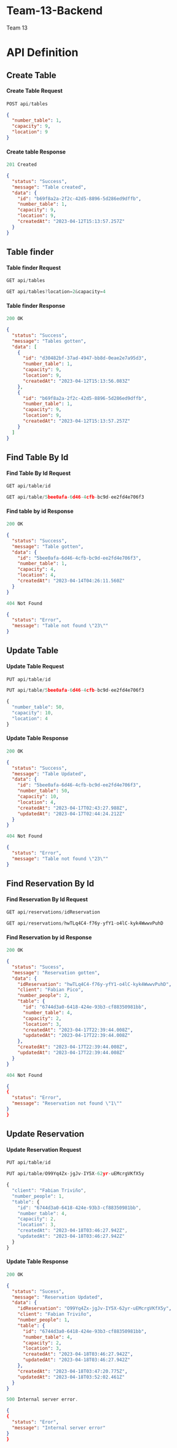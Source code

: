 # Team-13-Backend

Team 13

# API Definition

## Create Table

#### Create Table Request

```js
POST api/tables
```

```json
{
  "number_table": 1,
  "capacity": 9,
  "location": 9
}
```

#### Create table Response

```js
201 Created
```

```json
{
  "status": "Success",
  "message": "Table created",
  "data": {
    "id": "b69f8a2a-2f2c-42d5-8896-5d286ed9dffb",
    "number_table": 1,
    "capacity": 9,
    "location": 9,
    "createdAt": "2023-04-12T15:13:57.257Z"
  }
}
```

## Table finder

#### Table finder Request

```js
GET api/tables
```

```js
GET api/tables?location=2&capacity=4
```

#### Table finder Response

```js
200 OK
```

```json
{
  "status": "Success",
  "message": "Tables gotten",
  "data": [
    {
      "id": "d30482bf-37ad-4947-bb8d-0eae2e7a95d3",
      "number_table": 1,
      "capacity": 9,
      "location": 9,
      "createdAt": "2023-04-12T15:13:56.083Z"
    },
    {
      "id": "b69f8a2a-2f2c-42d5-8896-5d286ed9dffb",
      "number_table": 1,
      "capacity": 9,
      "location": 9,
      "createdAt": "2023-04-12T15:13:57.257Z"
    }
  ]
}
```

## Find Table By Id

#### Find Table By Id Request

```js
GET api/table/id
```

```js
GET api/table/5bee0afa-6d46-4cfb-bc9d-ee2fd4e706f3
```

#### Find table by id Response

```js
200 OK
```

```json
{
  "status": "Success",
  "message": "Table gotten",
  "data": {
    "id": "5bee0afa-6d46-4cfb-bc9d-ee2fd4e706f3",
    "number_table": 1,
    "capacity": 4,
    "location": 4,
    "createdAt": "2023-04-14T04:26:11.560Z"
  }
}
```

```js
404 Not Found
```

```json
{
  "status": "Error",
  "message": "Table not found \"23\""
}
```

## Update Table

#### Update Table Request

```js
PUT api/table/id
```

```js
PUT api/table/5bee0afa-6d46-4cfb-bc9d-ee2fd4e706f3

{
  "number_table": 50,
  "capacity": 10,
  "location": 4
}
```

#### Update Table Response

```js
200 OK
```

```json
{
  "status": "Success",
  "message": "Table Updated",
  "data": {
    "id": "5bee0afa-6d46-4cfb-bc9d-ee2fd4e706f3",
    "number_table": 50,
    "capacity": 10,
    "location": 4,
    "createdAt": "2023-04-17T02:43:27.988Z",
    "updatedAt": "2023-04-17T02:44:24.212Z"
  }
}
```

```js
404 Not Found
```

```json
{
  "status": "Error",
  "message": "Table not found \"23\""
}
```

## Find Reservation By Id

#### Find Reservation By Id Request

```js
GET api/reservations/idReservation
```

```js
GET api/reservations/hwTLq4C4-f76y-yfY1-o4lC-kyk4WwwvPuhD
```

#### Find Reservation by id Response

```js
200 OK
```

```json
{
  "status": "Sucess",
  "message": "Reservation gotten",
  "data": {
    "idReservation": "hwTLq4C4-f76y-yfY1-o4lC-kyk4WwwvPuhD",
    "client": "Fabian Pico",
    "number_people": 2,
    "table": {
      "id": "6744d3a0-6418-424e-93b3-cf88350981bb",
      "number_table": 4,
      "capacity": 2,
      "location": 3,
      "createdAt": "2023-04-17T22:39:44.008Z",
      "updatedAt": "2023-04-17T22:39:44.008Z"
    },
    "createdAt": "2023-04-17T22:39:44.008Z",
    "updatedAt": "2023-04-17T22:39:44.008Z"
  }
}
```

```js
404 Not Found
```

```json
{
{
  "status": "Error",
  "message": "Reservation not found \"1\""
}
}
```

## Update Reservation

#### Update Reservation Request

```js
PUT api/table/id
```

```js
PUT api/table/O99Yq4Zx-jgJv-IY5X-62yr-uEMcrgVKfX5y

{
  "client": "Fabian Triviño",
  "number_people": 1,
  "table": {
    "id": "6744d3a0-6418-424e-93b3-cf88350981bb",
    "number_table": 4,
    "capacity": 2,
    "location": 3,
    "createdAt": "2023-04-18T03:46:27.942Z",
    "updatedAt": "2023-04-18T03:46:27.942Z"
  }
}
```

#### Update Table Response

```js
200 OK
```

```json
{
  "status": "Sucess",
  "message": "Reservation Updated",
  "data": {
    "idReservation": "O99Yq4Zx-jgJv-IY5X-62yr-uEMcrgVKfX5y",
    "client": "Fabian Triviño",
    "number_people": 1,
    "table": {
      "id": "6744d3a0-6418-424e-93b3-cf88350981bb",
      "number_table": 4,
      "capacity": 2,
      "location": 3,
      "createdAt": "2023-04-18T03:46:27.942Z",
      "updatedAt": "2023-04-18T03:46:27.942Z"
    },
    "createdAt": "2023-04-18T03:47:20.775Z",
    "updatedAt": "2023-04-18T03:52:02.461Z"
  }
}
```

```js
500 Internal server error.
```

```json
{
{
  "status": "Eror",
  "message": "Internal server error"
}
}
```
